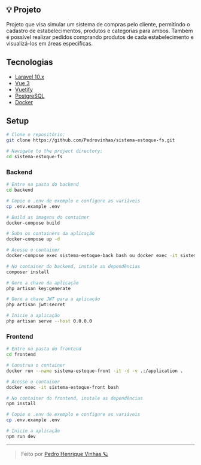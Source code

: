 ## 💡 Projeto
Projeto que visa simular um sistema de compras pelo cliente, permitindo o cadastro de estabelecimentos, produtos e categorias para ambos. Também é possível realizar pedidos comprando produtos de cada estabelecimento e visualizá-los em áreas específicas.

## Tecnologias

- [Laravel 10.x](https://laravel.com/docs/10.x/releases)
- [Vue 3](https://vuejs.org/guide/introduction.html)
- [Vuetify](https://vuetifyjs.com/en/)
- [PostgreSQL]()
- [Docker](https://www.docker.com/)

## Setup 

```sh
# Clone o repositório:
git clone https://github.com/Pedrovinhas/sistema-estoque-fs.git

# Navigate to the project directory:
cd sistema-estoque-fs
```

### Backend 
```sh
# Entre na pasta do backend
cd backend

# Copie o .env de exemplo e configure as variáveis
cp .env.example .env

# Build as imagens do container
docker-compose build

# Suba os containers da aplicação
docker-compose up -d

# Acesse o container
docker-compose exec sistema-estoque-back bash ou docker exec -it sistema-estoque-back bash

# No container do backend, instale as dependências
composer install

# Gere a chave da aplicação
php artisan key:generate

# Gere a chave JWT para a aplicação
php artisan jwt:secret

# Inicie a aplicação
php artisan serve --host 0.0.0.0
```

### Frontend
```sh
# Entre na pasta do frontend
cd frontend

# Construa o container
docker run --name sistema-estoque-front -it -d -v .:/application .

# Acesse o container
docker exec -it sistema-estoque-front bash

# No container do frontend, instale as dependências
npm install

# Copie o .env de exemplo e configure as variáveis
cp .env.example .env

# Inicie a aplicação
npm run dev
```

---
> Feito por [Pedro Henrique Vinhas 🪐](https://github.com/pedrovinhas)
